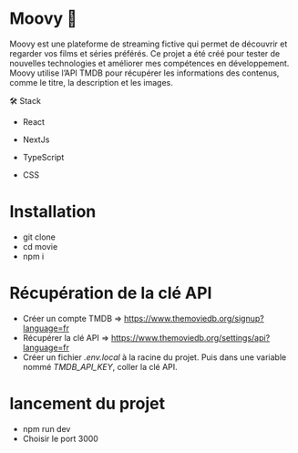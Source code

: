 # Moovy 🍿
Moovy est une plateforme de streaming fictive qui permet de découvrir et regarder vos films et séries préférés. Ce projet a été créé pour tester de nouvelles technologies et améliorer mes compétences en développement. Moovy utilise l’API TMDB pour récupérer les informations des contenus, comme le titre, la description et les images.

🛠 Stack

- React

- NextJs

- TypeScript

- CSS

# Installation

- git clone 
- cd movie
- npm i

# Récupération de la clé API

- Créer un compte TMDB => https://www.themoviedb.org/signup?language=fr
- Récupérer la clé API => https://www.themoviedb.org/settings/api?language=fr
- Créer un fichier _.env.local_ à la racine du projet. Puis dans une variable nommé _TMDB_API_KEY_, coller la clé API.

# lancement du projet

- npm run dev
- Choisir le port 3000
